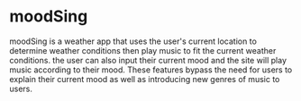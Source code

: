# moodSing 
moodSing is a weather app that uses the user's current location to determine weather conditions then play music to fit the current weather conditions. the user can also input their current mood and the site will play music according to their mood. These features bypass the need for users to explain their current mood as well as introducing new genres of music to users. 
